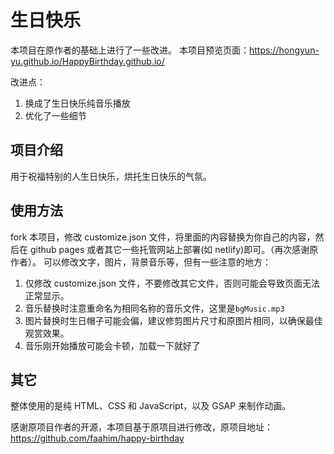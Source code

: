 # 生日快乐

本项目在原作者的基础上进行了一些改进。
本项目预览页面：<https://hongyun-yu.github.io/HappyBirthday.github.io/>

改进点：
1. 换成了生日快乐纯音乐播放
2. 优化了一些细节

## 项目介绍

用于祝福特别的人生日快乐，烘托生日快乐的气氛。

## 使用方法

fork 本项目，修改 customize.json 文件，将里面的内容替换为你自己的内容，然后在 github pages 或者其它一些托管网站上部署(如 netlify)即可。（再次感谢原作者）。
可以修改文字，图片，背景音乐等，但有一些注意的地方：

1. 仅修改 customize.json 文件，不要修改其它文件，否则可能会导致页面无法正常显示。
2. 音乐替换时注意重命名为相同名称的音乐文件，这里是`bgMusic.mp3`
3. 图片替换时生日帽子可能会偏，建议修剪图片尺寸和原图片相同，以确保最佳观赏效果。
4. 音乐刚开始播放可能会卡顿，加载一下就好了

## 其它

整体使用的是纯 HTML、CSS 和 JavaScript，以及 GSAP 来制作动画。

感谢原项目作者的开源，本项目基于原项目进行修改，原项目地址：<https://github.com/faahim/happy-birthday>
